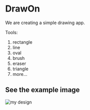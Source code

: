 # DrawOn
We are creating a simple drawing app.

Tools:
1) rectangle
2) line
3) oval
4) brush
5) eraser
6) triangle
7) more...

## See the example image

![my design](https://user-images.githubusercontent.com/112514266/217661150-1f0e34fd-ac21-4a8b-9a30-fd017e8bea11.PNG)
